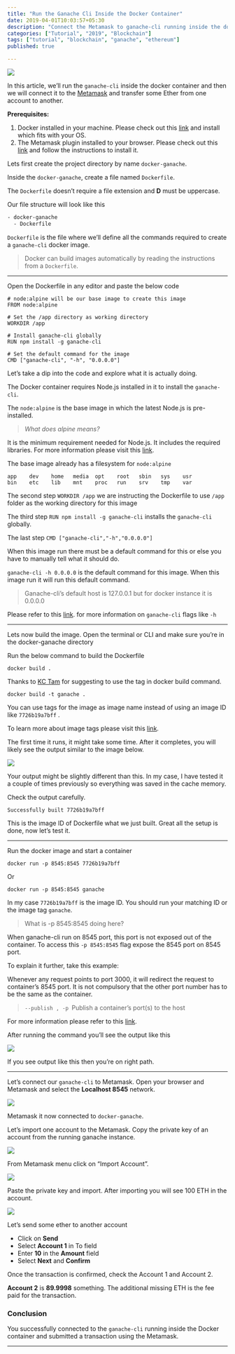 ```yaml
---
title: "Run the Ganache Cli Inside the Docker Container"
date: 2019-04-01T10:03:57+05:30
description: "Connect the Metamask to ganache-cli running inside the docker container"
categories: ["Tutorial", "2019", "Blockchain"]
tags: ["tutorial", "blockchain", "ganache", "ethereum"]
published: true

---
```


![](https://cdn-images-1.medium.com/max/1800/1*xDXuvZWGToFqqPKEBcwksg.png)


In this article, we’ll run the `ganache-cli` inside the docker container and
then we will connect it to the [Metamask](https://metamask.io/) and transfer some Ether from one account to another.

**Prerequisites:**

1.  Docker installed in your machine. Please check out this
[link](https://www.docker.com/get-started) and install which fits with your OS.
1.  The Metamask plugin installed to your browser. Please check out this [link](https://metamask.io/) and follow the instructions to install it.

Lets first create the project directory by name `docker-ganache`.

Inside the `docker-ganache`, create a file named `Dockerfile`.

The `Dockerfile` doesn’t require a file extension and **D** must be uppercase.

Our file structure will look like this

```sh
- docker-ganache
  - Dockerfile
```
    

`Dockerfile` is the file where we’ll define all the commands required to create a `ganache-cli` docker image.

> Docker can build images automatically by reading the instructions from a `Dockerfile`.

---

Open the Dockerfile in any editor and paste the below code

```docker
# node:alpine will be our base image to create this image
FROM node:alpine

# Set the /app directory as working directory
WORKDIR /app

# Install ganache-cli globally
RUN npm install -g ganache-cli

# Set the default command for the image
CMD ["ganache-cli", "-h", "0.0.0.0"]
```

Let’s take a dip into the code and explore what it is actually doing.

The Docker container requires Node.js installed in it to install the
`ganache-cli`.

The `node:alpine` is the base image in which the latest Node.js is
pre-installed.

> *What does alpine means?*

It is the minimum requirement needed for Node.js. It includes the required
libraries. For more information please visit this [link](https://derickbailey.com/2017/03/09/selecting-a-node-js-image-for-docker/).

The base image already has a filesystem for `node:alpine`

    app    dev    home   media  opt    root   sbin   sys    usr
    bin    etc    lib    mnt    proc   run    srv    tmp    var

The second step `WORKDIR /app` we are instructing the Dockerfile to use `/app` folder as the working directory for this image

The third step `RUN npm install -g ganache-cli` installs the `ganache-cli`
globally.

The last step `CMD ["ganache-cli","-h","0.0.0.0"]`

When this image run there must be a default command for this or else you have to manually tell what it should do.

`ganache-cli -h 0.0.0.0` is the default command for this image. When this image run it will run this default command.

> Ganache-cli’s default host is 127.0.0.1 but for docker instance it is 0.0.0.0

Please refer to this [link](https://hub.docker.com/r/trufflesuite/ganache-cli/).
for more information on `ganache-cli` flags like `-h`

*****

Lets now build the image. Open the terminal or CLI and make sure you’re in the docker-ganache directory

Run the below command to build the Dockerfile

    docker build .

Thanks to [KC Tam](https://medium.com/u/32dec75e8ca9) for suggesting to use the tag in docker build command.

    docker build -t ganache .

You can use tags for the image as image name instead of using an image ID like `7726b19a7bff` .

To learn more about image tags please visit this [link](https://docs.docker.com/engine/reference/commandline/build/).

The first time it runs, it might take some time. After it completes, you will
likely see the output similar to the image below.

![](https://cdn-images-1.medium.com/max/1200/1*6cI8NKpVxeZfRDLDv4LhbQ.png)

Your output might be slightly different than this. In my case, I have tested it
a couple of times previously so everything was saved in the cache memory.

Check the output carefully.

    Successfully built 7726b19a7bff

This is the image ID of Dockerfile what we just built. Great all the setup is
done, now let’s test it.

*****

Run the docker image and start a container

    docker run -p 8545:8545 7726b19a7bff

Or

    docker run -p 8545:8545 ganache

In my case `7726b19a7bff` is the image ID. You should run your matching ID or the image tag `ganache`.

> What is -p 8545:8545 doing here?

When ganache-cli run on 8545 port, this port is not exposed out of the
container. To access this `-p 8545:8545` flag expose the 8545 port on 8545 port.

To explain it further, take this example:


Whenever any request points to port 3000, it will redirect the request to
container’s 8545 port. It is not compulsory that the other port number has to be the same as the container.

> `--publish , -p `Publish a container’s port(s) to the host

For more information please refer to this [link](https://docs.docker.com/engine/reference/commandline/run/).

After running the command you’ll see the output like this

![](https://cdn-images-1.medium.com/max/1200/1*SpnZ8LOC0sYZoF3UAZkfMA.png)


If you see output like this then you’re on right path.

*****

Let’s connect our `ganache-cli` to Metamask. Open your browser and Metamask and select the **Localhost 8545** network.

![](https://cdn-images-1.medium.com/max/1200/1*fIkn_gha8BWay-SzYZ8XGw.png)


Metamask it now connected to `docker-ganache`.

Let’s import one account to the Metamask. Copy the private key of an account from the running ganache instance.

![](https://cdn-images-1.medium.com/max/1200/1*HjhJ4xYMgocxbN4pW-TXlQ.png)


From Metamask menu click on “Import Account”.

![](https://cdn-images-1.medium.com/max/1200/1*C5EfaJAD7fH1jLTPd2zSNA.png)


Paste the private key and import. After importing you will see 100 ETH in the
account.

![](https://cdn-images-1.medium.com/max/1200/1*Hou3-ya383e8i1J85IxSSw.png)


Let’s send some ether to another account

* Click on **Send**
* Select **Account 1** in To field
* Enter **10** in the **Amount** field
* Select **Next** and **Confirm**

Once the transaction is confirmed, check the Account 1 and Account 2.

**Account 2** is **89.9998** something. The additional missing ETH is the fee paid for the transaction.

### Conclusion

You successfully connected to the `ganache-cli` running inside the Docker container and
submitted a transaction using the Metamask.

---